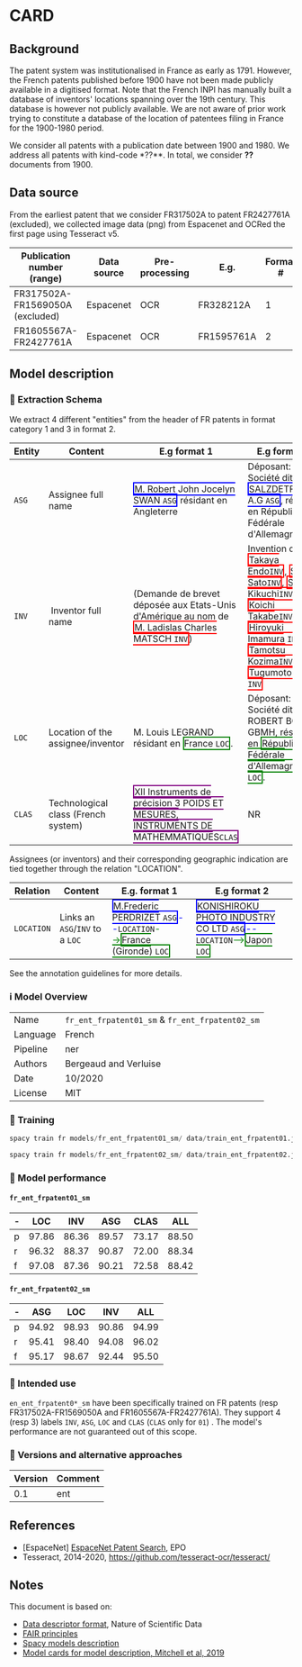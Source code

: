 # CARD


## Background

The patent system was institutionalised in France as early as 1791. However, the French patents published before 1900 have not been made publicly available in a digitised format. Note that the French INPI has manually built a database of inventors' locations spanning over the 19th century. This database is however not publicly available. We are not aware of prior work trying to constitute a database of the location of patentees filing in France for the 1900-1980 period.

We consider all patents with a publication date between 1900 and 1980. We address all patents with kind-code *??**. In total, we consider **??** documents from 1900.



## Data source

From the earliest patent that we consider FR317502A to patent FR2427761A (excluded), we collected image data (png) from Espacenet and OCRed the first page using Tesseract v5.


Publication number (range)| Data source | Pre-processing | E.g. | Format #
 --- | --- | --- | --- | ---
FR317502A-FR1569050A (excluded) | Espacenet | OCR |FR328212A| 1
FR1605567A-FR2427761A | Espacenet | OCR | FR1595761A| 2

## Model description

### 🚜 Extraction Schema

We extract 4 different "entities" from the header of FR patents in format category 1 and 3 in format 2.

  Entity|Content|E.g format 1 | E.g format 2
  ---|---|---|---
 `ASG`| Assignee full name | <font style="border:2px solid blue">M. Robert John Jocelyn SWAN `ASG`</font> résidant en Angleterre | Déposant: Société dite: <font style="border:2px solid blue">SALZDETFURTH A.G `ASG`</font>, résidant en République Fédérale d'Allemagne
 `INV`| Inventor full name | (Demande de brevet déposée aux Etats-Unis d'Amérique au nom de <font style="border:2px solid red"> M. Ladislas Charles MATSCH `INV`</font>) | Invention de: <font style="border:2px solid red">Takaya Endo`INV`</font>, <font style="border:2px solid red">Shui Sato`INV`</font>, <font style="border:2px solid red">Shoji Kikuchi`INV`</font>, <font style="border:2px solid red">Koichi Takabe`INV`</font>, <font style="border:2px solid red">Hiroyuki Imamura `INV`</font>, <font style="border:2px solid red">Tamotsu Kozima`INV`</font> et <font style="border:2px solid red">Tugumoto Usui `INV`</font>
	`LOC`| Location of the assignee/inventor| M. Louis LEGRAND résidant en <font style="border:2px solid green">France `LOC`</font>.| Déposant: Société dite: ROBERT BOSCH GBMH, résidant en <font style="border:2px solid green">République Fédérale d'Allemagne `LOC`</font>.
	`CLAS`| Technological class (French system) | <font style="border:2px solid purple"> XII Instruments de précision 3 POIDS ET MESURES, INSTRUMENTS DE MATHEMMATIQUES`CLAS`</font>| NR

Assignees (or inventors) and their corresponding geographic indication are tied together through the relation "LOCATION".

|Relation|Content |E.g. format 1| E.g format 2
|----|---|---|---
|`LOCATION`| Links an `ASG`/`INV` to a `LOC`  | <font style="border:2px solid blue">M.Frederic PERDRIZET `ASG`</font><font color = "blue">--</font>`LOCATION`<font color = "green">--></font><font style = "border:2px solid green">France (Gironde) `LOC`</font> | <font style="border:2px solid blue">KONISHIROKU PHOTO INDUSTRY CO LTD `ASG`</font><font color = "blue">--</font>`LOCATION`<font color = "green">--></font><font style = "border:2px solid green">Japon `LOC`</font>

See the annotation guidelines for more details.


### ℹ️ Model Overview

|||
|---|---|
|Name|`fr_ent_frpatent01_sm` & `fr_ent_frpatent02_sm` |
|Language|French |
|Pipeline|ner |
|Authors|Bergeaud and Verluise|
|Date|10/2020 |
|License|MIT|

### 👷 Training

```python
spacy train fr models/fr_ent_frpatent01_sm/ data/train_ent_frpatent01.json data/test_ent_frpatent01.json -p ner --version 0.1

spacy train fr models/fr_ent_frpatent02_sm/ data/train_ent_frpatent02.json data/test_ent_frpatent02.json -p ner --version 0.1
```

### 🔮 Model performance


#### `fr_ent_frpatent01_sm`

-|LOC|INV|ASG|CLAS|ALL
---|---|---|---|---|---
p|  97.86|  86.36|  89.57|  73.17|  88.50
r|  96.32|  88.37|  90.87|  72.00|  88.34
f|  97.08|  87.36|  90.21|  72.58|  88.42

#### `fr_ent_frpatent02_sm`
-|ASG|LOC|INV|ALL
---|---|---|---|---
p  |94.92  |98.93  |90.86| 94.99
r  |95.41  |98.40  |94.08| 96.02
f  |95.17  |98.67  |92.44| 95.50


### 🎯 Intended use

`en_ent_frpatent0*_sm` have been specifically trained on FR patents (resp FR317502A-FR1569050A and FR1605567A-FR2427761A). They support 4 (resp 3) labels `INV`, `ASG`, `LOC` and `CLAS` (`CLAS` only for `01`) . The model's performance are not guaranteed out of this scope.

### 🔂 Versions and alternative approaches

|Version|Comment|
|---|---|
|0.1|ent|


## References


- [EspaceNet] [EspaceNet Patent Search](https://www.epo.org/searching-for-patents/technical/espacenet.html), EPO
- Tesseract, 2014-2020, https://github.com/tesseract-ocr/tesseract/

## Notes

This document is based on:

- [Data descriptor format](https://www.nature.com/sdata/publish/for-authors#format), Nature of Scientific Data
- [FAIR principles](https://www.go-fair.org/fair-principles/)
- [Spacy models description](https://spacy.io/models/en)
- [Model cards for model description, Mitchell et al, 2019](https://arxiv.org/pdf/1810.03993.pdf)
